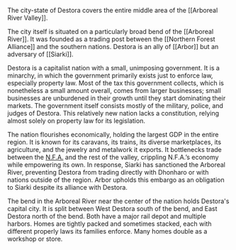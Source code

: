The city-state of Destora covers the entire middle area of the [[Arboreal River Valley]].

The city itself is situated on a particularly broad bend of the [[Arboreal River]]. It was founded as a trading post between the [[Northern Forest Alliance]] and the southern nations. Destora is an ally of [[Arbor]] but an adversary of [[Siarki]].

Destora is a capitalist nation with a small, unimposing government. It is a minarchy, in which the government primarily exists just to enforce law, especially property law. Most of the tax this government collects, which is nonetheless a small amount overall, comes from larger businesses; small businesses are unburdened in their growth until they start dominating their markets. The government itself consists mostly of the military, police, and judges of Destora. This relatively new nation lacks a constitution, relying almost solely on property law for its legislation.

The nation flourishes economically, holding the largest GDP in the entire region. It is known for its caravans, its trains, its diverse marketplaces, its agriculture, and the jewelry and metalwork it exports. It bottlenecks trade between the [N.F.A.](Northern%20Forest%20Alliance.md) and the rest of the valley, crippling N.F.A.’s economy while empowering its own. In response, Siarki has sanctioned the Arboreal River, preventing Destora from trading directly with Dhonharo or with nations outside of the region. Arbor upholds this embargo as an obligation to Siarki despite its alliance with Destora.

The bend in the Arboreal River near the center of the nation holds Destora's capital city. It is split between West Destora south of the bend, and East Destora north of the bend. Both have a major rail depot and multiple harbors. Homes are tightly packed and sometimes stacked, each with different properly laws its families enforce. Many homes double as a workshop or store.